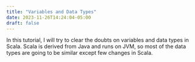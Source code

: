 ```yaml
---
title: "Variables and Data Types"
date: 2023-11-26T14:24:04-05:00
draft: false
---
```


In this tutorial, I will try to clear the doubts on variables and data types in Scala. Scala is derived from Java and runs on JVM, so most of the data types are going to be similar except few changes in Scala.

<!--more-->